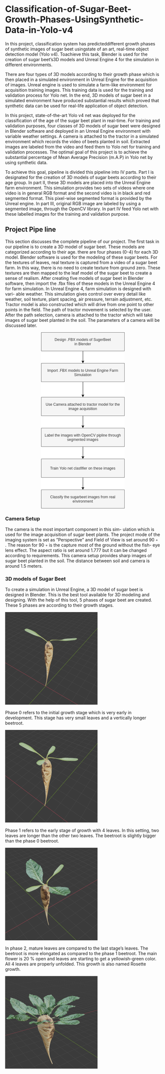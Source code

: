 # Classification-of-Sugar-Beet-Growth-Phases-UsingSynthetic-Data-in-Yolo-v4
In  this  project,  classification  system  has  predicteddifferent  growth  phases  of  synthetic  images  of  sugar  beet  usingstate  of  an  art,  real-time  object  detection  model  (Yolo  v4).  Toachieve this task, Blender is used for the creation of sugar beet’s3D  models  and  Unreal  Engine  4  for  the  simulation  in  different environments. 

There are four types of 3D models according to their growth phase which is then placed in a simulated environment in Unreal Engine for the acquisition of images.
Unreal engine is used to simulate a farm-like environment for acquisition training images. This training data is used for the
training and validation process for Yolo net. In the end, 3D models of sugar beet in a simulated environment have produced
substantial results which proved that synthetic data can be used for real-life application of object detection.

In this project, state-of-the-art Yolo v4 net  was deployed
for the classification of the age of the sugar beet plant in
real-time. For training and validation purposes, four classes of
3D models of sugar beet were designed in Blender software
and deployed in an Unreal Engine environment with variable
weather settings. A camera is attached to the tractor in
a simulated environment which records the video of beets
planted in soil. Extracted images are labeled from the video
and feed them to Yolo net for training and validation processes.
The optimal goal of this project is to achieve the substantial
percentage of Mean Average Precision (m.A.P) in Yolo net by
using synthetic data.


To achieve this goal, pipeline is divided
this pipeline into IV parts. Part I is designated for the creation
of 3D models of sugar beets according to their age group.
In part II, these 3D models are placed into the Unreal Engine
farm environment. This simulation provides two sets of videos
where one video is in general RGB format and the second
video is in black and red segmented format. This pixel-wise
segmented format is provided by the Unreal engine. In part III,
original RGB image are labeled by using a segmented image,
through the OpenCV library. In part IV feed Yolo net with
these labelled images for the training and validation purpose.

## Project Pipe line 

This section discusses the complete pipeline of our project.
The first task in our pipeline is to create a 3D model of
sugar beet. These models are categorized according to their
age. there are four phases (0-4) for each 3D model. Blender
software is used for the modeling of these sugar beets. For the
textures of leaves, real texture is captured from a video of a
sugar beet farm. In this way, there is no need to create texture
from ground zero. These textures are then mapped to the leaf
model of the sugar beet to create a sense of realism. After
creating five models of sugar beet in Blender software, then
import the .fbx files of these models in the Unreal Engine 4
for farm simulation.
In Unreal Engine 4, farm simulation is designed with vari-
able weather. This simulation gives control over every detail
like weather, soil texture, plant spacing, air pressure, terrain
adjustment, etc. Tractor model is also constructed which will
drive from one point to other points in the field. The path
of tractor movement is selected by the user. After the path
selection, camera is attached to the tractor which will take
images of sugar beet planted in the soil. The parameters of a
camera will be discussed later.


<p align="center">
  <img align="center" src="Images/draw_io.png">
</p>



### Camera Setup


The camera is the most important component in this sim-
ulation which is used for the image acquisition of sugar beet
plants. The project mode of the imaging system is set as
”Perspective” and Field of View is set around 90 ◦ . The reason
for 90 ◦ is the capture most of the ground without the fish-
eye lens effect. The aspect ratio is set around 1.777 but it
can be changed according to requirements. This camera setup
provides sharp images of sugar beet planted in the soil. The
distance between soil and camera is around 1.5 meters.


### 3D models of Sugar Beet

To create a simulation in Unreal Engine, a 3D model of
sugar beet is designed in Blender. This is the best tool available
for 3D modeling and designing. With the help of this tool, 5
phases of sugar beet are created. These 5 phases are according
to their growth stages.


<img src="Images/SugarBeet_stage_1.png" width="300" height="300">

Phase 0 refers to the initial growth stage which is very
early in development. This stage has very small leaves and
a vertically longer beetroot.


<img src="Images/SugarBeet_stage_2.png" width="300" height="300">

Phase 1 refers to the early stage of growth with 4 leaves. In
this setting, two leaves are longer than the other two leaves.
The beetroot is slightly bigger than the phase 0 beetroot.

<img src="Images/SugarBeet_stage_3.png" width="300" height="300">

In phase 2, mature leaves are compared to the last stage’s
leaves. The beetroot is more elongated as compared to the
phase 1 beetroot.
The main flower is 20 % open and leaves are starting to get
a yellowish-green color. All 4 leaves are properly unfolded.
This growth is also named Rosette growth.

<img src="Images/SugarBeet_stage_4.png" width="300" height="300">


